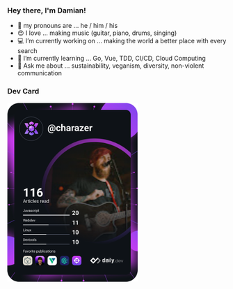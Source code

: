 ### Hey there, I'm Damian!

- :rainbow: my pronouns are ... he / him / his
- :heart_eyes: I love ... making music (guitar, piano, drums, singing)
- :computer: I’m currently working on ... making the world a better place with every search
- :seedling: I’m currently learning ... Go, Vue, TDD, CI/CD, Cloud Computing
- :speech_balloon: Ask me about ... sustainability, veganism, diversity, non-violent communication

### Dev Card

<a href="https://app.daily.dev/charazer"><img src="https://github.com/charazer/charazer/blob/main/devcard.svg" width="300" alt="Damian Ehlhardt's Dev Card"/></a>

<!--
**charazer/charazer** is a ✨ _special_ ✨ repository because its `README.md` (this file) appears on your GitHub profile.

Here are some ideas to get you started:

- 🔭 I’m currently working on ...
- 🌱 I’m currently learning ...
- 👯 I’m looking to collaborate on ...
- 🤔 I’m looking for help with ...
- 💬 Ask me about ...
- 📫 How to reach me: ...
- 😄 Pronouns: ...
- ⚡ Fun fact: ...
-->
